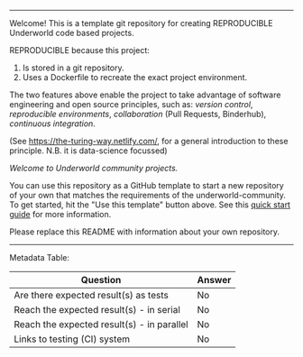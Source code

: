 ____
Welcome! This is a template git repository for creating REPRODUCIBLE Underworld code based projects.

REPRODUCIBLE because this project:
1. Is stored in a git repository.
2. Uses a Dockerfile to recreate the exact project environment.

The two features above enable the project to take advantage of software engineering and open source principles, such as:
_version control_, _reproducible environments_, _collaboration_ (Pull Requests, Binderhub), _continuous integration_. 

(See https://the-turing-way.netlify.com/, for a general introduction to these principle. N.B. it is data-science focussed)  

*Welcome to Underworld community projects.*

You can use this repository as a GitHub template to start a new repository of your own that matches the requirements of the underworld-community. To get started, hit the "Use this template" button above. See this [quick start guide]( https://github.com/underworld-community/template-project/wiki/Quick-start) for more information.

Please replace this README with information about your own repository.
____

Metadata Table:

Question | Answer
--- | ---
Are there expected result(s) as tests | No
Reach the expected result(s) - in serial | No 
Reach the expected result(s) - in parallel | No
Links to testing (CI) system | No
